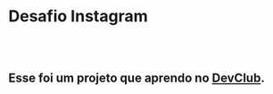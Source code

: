 <h1>Desafio Instagram</h1>
<br>
<br>
<h2>Esse foi um projeto que aprendo no <a href="https://rodolfomori.com.br/DevClub">DevClub</a>.</h2>
